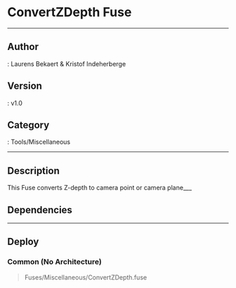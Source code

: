 # ConvertZDepth Fuse
___

## Author
 : Laurens Bekaert & Kristof Indeherberge

## Version
 : v1.0

## Category
 : Tools/Miscellaneous
___

## Description
This Fuse converts Z-depth to camera point or camera plane___

## Dependencies


___

## Deploy

### Common (No Architecture)

> Fuses/Miscellaneous/ConvertZDepth.fuse  
